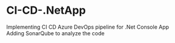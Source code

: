 # CI-CD-.NetApp

Implementing CI CD Azure DevOps pipeline for .Net Console App </br>
Adding SonarQube to analyze the code
